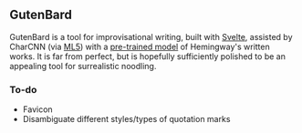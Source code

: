 ## GutenBard

GutenBard is a tool for improvisational writing, built with [Svelte](https://svelte.dev/docs), assisted by CharCNN (via [ML5](https://learn.ml5js.org/#/reference/charrnn)) with a [pre-trained model](https://github.com/ml5js/ml5-data-and-models/tree/main/models/charRNN) of Hemingway's written works. It is far from perfect, but is hopefully sufficiently polished to be an appealing tool for surrealistic noodling.

### To-do
* Favicon
* Disambiguate different styles/types of quotation marks